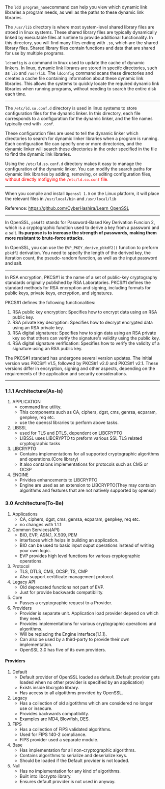 The `ldd program_name`command can help you view which dynamic link libraries a program needs, as well as the paths to these dynamic link libraries.

The `/usr/lib` directory is where most system-level shared library files are stroed in linux systems. These shared library files are typically dynamically linked by executable files at runtime to provide additional functionality. In this directory, you will find many files ending with `.so`, which are the shared library files. Shared library files contain functions and data that are shared for use by multiple programs.

`ldconfig` is a command in linux used to update the cache of dynamic linkers. In linux, dynamic link librares are stored in specifc directories, such as `lib` and `/usr/lib`. The `ldconfig` command scans these directories and creates a cache file containing information about these dynamic link libraries. This allows the systems to quickly locate the required dynamic link libraries when running programs, without needing to search the entire disk each time.

***

The `/etc/ld.so.conf.d` directory is used in linux systems to store configuration files for the dynamic linker. In this directory, each file corresponds to a configuration for the dynamic linker, and the file names typically end with `.conf`.

These configuration files are used to tell the dynamic linker which directories to search for dynamic linker libraries when a program is running. Each configuration file can specify one or more directories, and the dynamic linker will search these directories in the order specified in the file to find the dynamic link libraries.

Using the `/etc/ld.so.conf.d` directory makes it easy to manage the configuration of the dynamic linker. You can modify the search paths for dynamic link libraries by adding, removing, or editing configuration files, <font color="red"> without directly mofigying the `/etc/ld.so.conf` file. </font>

***
When you compile and install `Openssl 1.0` on the Linux platform, it will place the relevant files in `/usr/local/bin` and `/usr/local/lib`

Reference:
https://github.com/CyberHashira/Learn_OpenSSL


***

In OpenSSL, `pbkdf2` stands for Password-Based Key Derivation Funcion 2, which is a cryptographic function used to derive a key from a password and a salt. __Its purpose is to increase the strength of passwords, making them more resistant to brute-force attacks.__

In OpenSSL, you can use the `EVP_PKEY_derive_pbkdf2()` function to preform `pbkdf2` derivation. You need to specify the length of the derived key, the iteration count, the pseudo-random function, as well as the input password and salt.

***
In RSA encryption, PKCS#1 is the name of a set of public-key cryptography standards originally published by RSA Laboratories. PKCS#1 defines the standard methods for RSA encryption and signing, including formats for public keys, private keys, encryption, and signatures.

PKCS#1 defines the following functionalities:
1. RSA public key encryption: Specifies how to encrypt data using an RSA public key.
2. RSA private key decryption: Specifies how to decrypt encrypted data using an RSA private key.
3. RSA digital signatures: Specifies how to sign data using an RSA private key so that others can verify the signature's validity using the public key.
4. RSA digital signature verification: Specifies how to verify the validity of a signature using an RSA public key.

The PKCS#1 standard has undergone several version updates. The initial version was PKCS#1 v1.5, followed by PKCS#1 v2.0 and PKCS#1 v2.1. These versions differ in encryption, signing and other aspects, depending on the requirements of the application and security considerations.

***

### 1.1.1 Architecture(As-Is)
1. APPLICATION
    - command line utility.
    - This components such as CA, ciphers, dgst, cms, genrsa, ecparam, genpkey, req etc.
    - use the openssl libraries to perform above tasks.
2. LIBSSL
    - used for TLS and DTLS, dependent on LIBCRYPTO
    - LIBSSL uses LIBCRYPTO to preform various SSL TLS related cryptographic tasks
3. LIBCRYPTO
    - Contains implementations for all supported cryptographic algorithms and operations.(Core library)
    - It also contaions implementations for protocols such as CMS or OCSP
4. ENGINE
    - Privides enhancements to LIBCRYPTO
    - Engine are used as an extension to LIBCRYPTO(They may contaion algorithms and features that are not natively supported by openssl)

### 3.0 Architecture(To-Be)
1. Applications
    - CA, ciphers, dgst, cms, genrsa, ecparam, genpkey, req etc.
    - no changes with 1.1.1
2. Common Services(API)
    - BIO, EVP, ASN.1, X.509, PEM
    - interfaces which helps in building an application.
    - BIO can be used to basic input ouput operations instead of writing your own logic.
    - EVP provides high level functions for various cryptographic operations.
3. Protocol
    - TLS, DTLS, CMS, OCSP, TS, CMP
    - Also support certificate management protocol.
4. Legacy API
    - Old deprecated functions not part of EVP.
    - Just for provide backwards compatibility.
5. Core
    - Passes a cryptographic request to a Provider.
6. Providers
    - Provider is separate unit. Application load provider depend on which they need.
    - Provides implementations for various cryptographic operations and algorithms.
    - Will be replacing the Engine interface(1.1.1).
    - Can also be used by a third-party to provide their own implementation.
    - OpenSSL 3.0 has five of its own providers.
  
#### Providers
1. Default
    - Default provider of OpenSSL loaded as default.(Default provider gets loaded when no other provider is specified by an application)
    - Exists inside libcrypto library.
    - Has access to all algotithms provided by OpenSSL.
2. Legacy
    - Has a collection of old algotithms which are considered no longer use or insecure.
    - Provides backwards compatibility.
    - Examples are MD4, Blowfish, DES.
3. FIPS
    - Has a collection of FIPS validated algorithms.
    - Used for FIPS 140-2 compliance.
    - FIPS provider used a separate module.
4. Base
    - Has implementation for all non-cryptographic algorithms.
    - Contains algorithms to serialize and deserialize keys.
    - Should be loaded if the Default provider is not loaded.
5. Null
    - Has no implementation for any kind of algorithms.
    - Built into libcrypto library.
    - Ensures default provider is not used in anyway.
